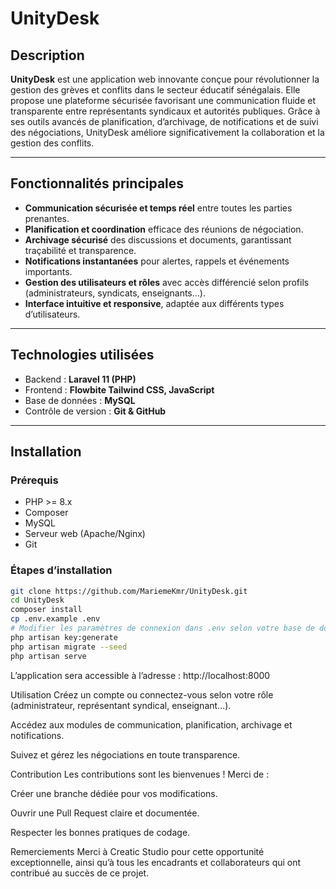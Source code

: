 # UnityDesk

## Description  
**UnityDesk** est une application web innovante conçue pour révolutionner la gestion des grèves et conflits dans le secteur éducatif sénégalais. Elle propose une plateforme sécurisée favorisant une communication fluide et transparente entre représentants syndicaux et autorités publiques. Grâce à ses outils avancés de planification, d’archivage, de notifications et de suivi des négociations, UnityDesk améliore significativement la collaboration et la gestion des conflits.

---

## Fonctionnalités principales

- **Communication sécurisée et temps réel** entre toutes les parties prenantes.  
- **Planification et coordination** efficace des réunions de négociation.  
- **Archivage sécurisé** des discussions et documents, garantissant traçabilité et transparence.  
- **Notifications instantanées** pour alertes, rappels et événements importants.  
- **Gestion des utilisateurs et rôles** avec accès différencié selon profils (administrateurs, syndicats, enseignants…).  
- **Interface intuitive et responsive**, adaptée aux différents types d’utilisateurs.

---

## Technologies utilisées

- Backend : **Laravel 11 (PHP)**  
- Frontend : **Flowbite Tailwind CSS, JavaScript**  
- Base de données : **MySQL**  
- Contrôle de version : **Git & GitHub**

---

## Installation

### Prérequis  
- PHP >= 8.x  
- Composer  
- MySQL  
- Serveur web (Apache/Nginx)  
- Git  

### Étapes d’installation

```bash
git clone https://github.com/MariemeKmr/UnityDesk.git
cd UnityDesk
composer install
cp .env.example .env
# Modifier les paramètres de connexion dans .env selon votre base de données
php artisan key:generate
php artisan migrate --seed
php artisan serve
```
L’application sera accessible à l’adresse : http://localhost:8000

Utilisation
Créez un compte ou connectez-vous selon votre rôle (administrateur, représentant syndical, enseignant…).

Accédez aux modules de communication, planification, archivage et notifications.

Suivez et gérez les négociations en toute transparence.

Contribution
Les contributions sont les bienvenues !
Merci de :

Créer une branche dédiée pour vos modifications.

Ouvrir une Pull Request claire et documentée.

Respecter les bonnes pratiques de codage.

Remerciements
Merci à Creatic Studio pour cette opportunité exceptionnelle, ainsi qu’à tous les encadrants et collaborateurs qui ont contribué au succès de ce projet.
